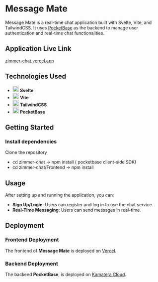 # Message Mate

Message Mate is a real-time chat application built with Svelte, Vite, and TailwindCSS. It uses [PocketBase](https://pocketbase.io/) as the backend to manage user authentication and real-time chat functionalities.
## Application Live Link

[zimmer-chat.vercel.app](https://zimmer-chat.vercel.app)

## Technologies Used
- <img src="https://upload.wikimedia.org/wikipedia/commons/1/1b/Svelte_Logo.svg" alt="Svelte Logo" width="20"/> **Svelte**
- <img src="https://vitejs.dev/logo.svg" alt="Vite Logo" width="20"/> **Vite**
- <img src="https://upload.wikimedia.org/wikipedia/commons/d/d5/Tailwind_CSS_Logo.svg" alt="TailwindCSS Logo" width="20"/> **TailwindCSS**
- <img src="https://styles.redditmedia.com/t5_6w8h95/styles/communityIcon_tchrb9f5jii91.png" alt="PocketBase Logo" width="20"/> **PocketBase**

## Getting Started
### Install dependencies
Clone the repository
- cd zimmer-chat -> npm install ( pocketbase client-side SDK)
- cd zimmer-chat/Frontend -> npm install

## Usage
After setting up and running the application, you can:
- **Sign Up/Login**: Users can register and log in to use the chat service.
- **Real-Time Messaging**: Users can send messages in real-time.

## Deployment

### Frontend Deployment
The frontend of **Message Mate** is deployed on [Vercel](https://vercel.com).

### Backend Deployment
The backend **PocketBase**, is deployed on [Kamatera Cloud](https://www.kamatera.com).


